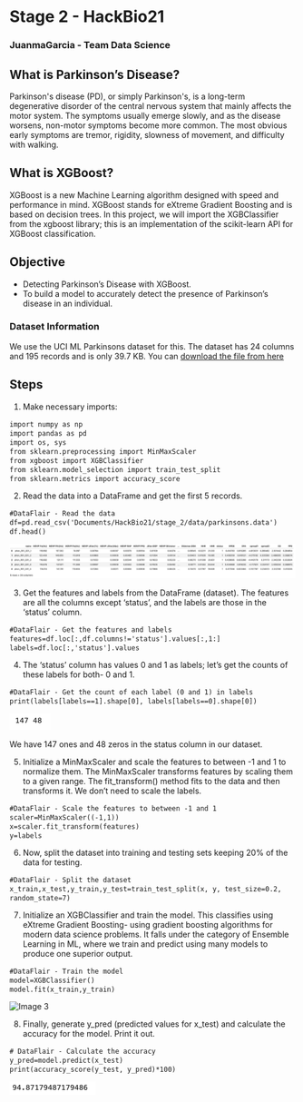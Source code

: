 # Stage 2 - HackBio21 
### JuanmaGarcia - Team Data Science 

## What is Parkinson’s Disease?
Parkinson's disease (PD), or simply Parkinson's, is a long-term degenerative disorder of the central nervous system that mainly affects the motor system. The symptoms usually emerge slowly, and as the disease worsens, non-motor symptoms become more common. The most obvious early symptoms are tremor, rigidity, slowness of movement, and difficulty with walking.

## What is XGBoost?
XGBoost is a new Machine Learning algorithm designed with speed and performance in mind. XGBoost stands for eXtreme Gradient Boosting and is based on decision trees. In this project, we will import the XGBClassifier from the xgboost library; this is an implementation of the scikit-learn API for XGBoost classification.

## Objective
* Detecting Parkinson’s Disease with XGBoost.
* To build a model to accurately detect the presence of Parkinson’s disease in an individual.

### Dataset Information
We use the UCI ML Parkinsons dataset for this. The dataset has 24 columns and 195 records and is only 39.7 KB. You can [download the file from here](https://archive.ics.uci.edu/ml/machine-learning-databases/parkinsons/)

## Steps
1. Make necessary imports:

```
import numpy as np
import pandas as pd
import os, sys
from sklearn.preprocessing import MinMaxScaler
from xgboost import XGBClassifier
from sklearn.model_selection import train_test_split
from sklearn.metrics import accuracy_score
```


2. Read the data into a DataFrame and get the first 5 records.

```
#DataFlair - Read the data
df=pd.read_csv('Documents/HackBio21/stage_2/data/parkinsons.data')
df.head()
```

![Image 1](https://github.com/JEMINA-JOHN/Hack-Bio_Task-3_Data-Science/blob/main/JuanmaGarcia_stage_2/imgs/1.png)

3. Get the features and labels from the DataFrame (dataset). The features are all the columns except ‘status’, and the labels are those in the ‘status’ column.

```
#DataFlair - Get the features and labels
features=df.loc[:,df.columns!='status'].values[:,1:]
labels=df.loc[:,'status'].values
```

4. The ‘status’ column has values 0 and 1 as labels; let’s get the counts of these labels for both- 0 and 1.

```
#DataFlair - Get the count of each label (0 and 1) in labels
print(labels[labels==1].shape[0], labels[labels==0].shape[0])
```

![Image 2](https://github.com/JEMINA-JOHN/Hack-Bio_Task-3_Data-Science/blob/main/JuanmaGarcia_stage_2/imgs/2.png)

We have 147 ones and 48 zeros in the status column in our dataset.


5. Initialize a MinMaxScaler and scale the features to between -1 and 1 to normalize them. The MinMaxScaler transforms features by scaling them to a given range. The fit_transform() method fits to the data and then transforms it. We don’t need to scale the labels.

```
#DataFlair - Scale the features to between -1 and 1
scaler=MinMaxScaler((-1,1))
x=scaler.fit_transform(features)
y=labels
```

6. Now, split the dataset into training and testing sets keeping 20% of the data for testing.

```
#DataFlair - Split the dataset
x_train,x_test,y_train,y_test=train_test_split(x, y, test_size=0.2, random_state=7)
```

7. Initialize an XGBClassifier and train the model. This classifies using eXtreme Gradient Boosting- using gradient boosting algorithms for modern data science problems. It falls under the category of Ensemble Learning in ML, where we train and predict using many models to produce one superior output.

```
#DataFlair - Train the model
model=XGBClassifier()
model.fit(x_train,y_train)
```

![Image 3](/https://github.com/JEMINA-JOHN/Hack-Bio_Task-3_Data-Science/blob/main/JuanmaGarcia_stage_2/imgs/3.png)


8. Finally, generate y_pred (predicted values for x_test) and calculate the accuracy for the model. Print it out.

```
# DataFlair - Calculate the accuracy
y_pred=model.predict(x_test)
print(accuracy_score(y_test, y_pred)*100)
```

![Image 4](https://github.com/JEMINA-JOHN/Hack-Bio_Task-3_Data-Science/blob/main/JuanmaGarcia_stage_2/imgs/4.png)




